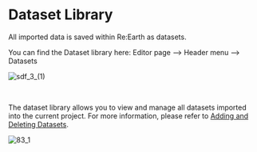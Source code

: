 # Dataset Library

All imported data is saved within Re:Earth as datasets.

You can find the Dataset library here: Editor page —> Header menu —> Datasets

![sdf_3_(1)](https://github.com/CS-eukarya/User-Manual-English-/assets/154571156/0b12d377-f7ca-427d-a8d3-b705089e1e87)

<br>

The dataset library allows you to view and manage all datasets imported into the current project. For more information, please refer to [Adding and Deleting Datasets](https://github.com/CS-eukarya/User-Manual-English-/blob/68183df6b50ed9d8b60120c5c00cf820403903c2/Adding%20and%20Removing%20Datasets.md).


![83_1](https://github.com/CS-eukarya/User-Manual-English-/assets/154571156/3392b8fd-d7e4-4252-b407-135472ee5937)
<br>
<br>
